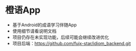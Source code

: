 # 橙语App
- 基于Android的成语学习伴随App
- 使用细节请看说明文档
- 项目仍存在未实现功能，后续可能会继续改进优化
- 项目后端：https://github.com/fujx-star/idiom_backend.git
